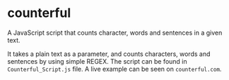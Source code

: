 # counterful
A JavaScript script that counts character, words and sentences in a given text.

It takes a plain text as a parameter, and counts characters, words and sentences by using simple REGEX. The script can be found in `Counterful_Script.js` file. A live example can be seen on `counterful.com`.
